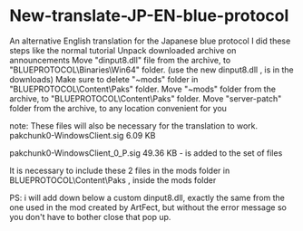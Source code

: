 # New-translate-JP-EN-blue-protocol
An alternative English translation for the Japanese blue protocol
I did these steps like the normal tutorial
Unpack downloaded archive on ⁠announcements
Move "dinput8.dll" file from the archive, to "BLUEPROTOCOL\Binaries\Win64" folder. (use the new dinput8.dll , is in the downloads)
Make sure to delete "~mods" folder in "BLUEPROTOCOL\Content\Paks" folder.
Move "~mods" folder from the archive, to "BLUEPROTOCOL\Content\Paks" folder.
Move "server-patch" folder from the archive, to any location convenient for you

note: These files will also be necessary for the translation to work.
pakchunk0-WindowsClient.sig
6.09 KB

pakchunk0-WindowsClient_0_P.sig
49.36 KB - is added to the set of files


It is necessary to include these 2 files in the mods folder in BLUEPROTOCOL\Content\Paks , inside the mods folder


PS: i will add down below a custom dinput8.dll, exactly the same from the one used in the mod created by ArtFect, but without the error message so you don't have to bother close that pop up.
